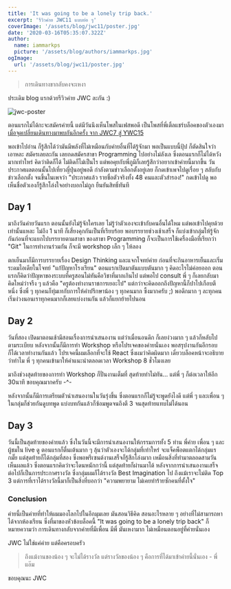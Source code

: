 ```yaml
---
title: 'It was going to be a lonely trip back.'
excerpt: 'รีวิวค่าย JWC11 แบบย่อ ๆ'
coverImage: '/assets/blog/jwc11/poster.jpg'
date: '2020-03-16T05:35:07.322Z'
author:
  name: iammarkps
  picture: '/assets/blog/authors/iammarkps.jpg'
ogImage:
  url: '/assets/blog/jwc11/poster.jpg'
---
```


> การเดินทางขากลับคงจะเหงา

ประเดิม blog แรกด้วยรีวิวค่าย JWC ละกัน :)

![jwc-poster](/assets/blog/jwc11/poster.jpg)

ตอนแรกไม่ได้กะจะสมัครค่ายนี้ แต่มีวันนึงเห็นโพสในเฟสพอดี เป็นโพสที่พี่เติ้ลแชร์บล็อคของตัวเองมา [เมื่อจุดเปลี่ยนเดินทางมาพบกันอีกครั้ง จาก JWC7 สู่ YWC15](https://nutn0n.com/ywc-to-ywc/)

พอเข้าไปอ่าน ก็รู้สึกได้ว่ามันมีพลังที่ไม่เหมือนกับค่ายอื่นที่ได้รู้จักมา พอเป็นแบบนี้ปุ้ป ก็ตัดสินใจว่า เอาหละ สมัครเลยละกัน เลยกดสมัครสาขา Programming ไปอย่างไม่ลังเล ซึ่งตอนแรกก็ไม่ได้หวังมากเท่าใหร่ คิดว่าติดก็ได้ ไม่ติดก็ไม่เป็นไร แต่พอคุยกับพี่ภูมิก็เลยรู้สึกว่าอยากเข้าค่ายนี้มากขึ้น วันประกาศผลตอนนั้นไปเที่ยวญี่ปุ่นอยู่พอดี กำลังตามข่าวเลือกตั้งอยู่เลย ก็กดเข้าเพจไปดูเรื่อย ๆ สลับกับข่าวเลือกตั้ง จนขึ้นในเพจว่า "ประกาศแล้ว รายชื่อตัวจริงทั้ง 48 คนและตัวสำรอง!" กดเข้าไปดู พอเห็นชื่อตัวเองก็รู้สึกโล่งใจอย่างบอกไม่ถูก ยืนยันสิทธิ์ทันที

## Day 1

มาถึงวันค่ายวันแรก ตอนนั้นยังไม่รู้จักใครเลย ไม่รู้ว่าตัวเองจะเข้ากับคนอื่นได้ใหม แต่พอเข้าไปคุยด้วยเท่านั้นแหละ ไม่ถึง 1 นาที ก็เสี่ยงคุกกันเป็นที่เรียบร้อย พอบรรยายช่วงเช้าเสร็จ ก็แบ่งเข้ากลุ่มให้รู้จักกันก่อนที่จะแยกไปบรรยายตามสาขา ของสาขา Programming ก็จะเป็นการใช้เครื่องมือที่เรียกว่า "Git" ในการทำงานร่วมกัน ก็จะมี workshop เล็ก ๆ ให้ลอง

ตกเย็นมาก็มีการบรรยายเรื่อง Design Thinking และแจกโจทย์ค่าย ก่อนที่จะกินอาหารเย็นและเริ่มระดมไอเดียในโจทย์ "แก้ปัญหาโรงเรียน" ตอนแรกเปิดมาตันแบบตันมาก ๆ คิดอะไรไม่ค่อยออก ตอนแรกก็คิดว่าปัญหาของระบบที่ครูสอนไม่ทันคือวิชาที่มากเกินไป แต่พอไป consult พี่ ๆ ก็เลยกลับมาคิดใหม่ว่าจรืง ๆ แล้วคือ "ครูต้องทำงานราชการเยอะไป" แต่กว่าจะคิดออกถึงปัญหานี้ก็ปาไปเกือบตีหนึ่ง ซึ่งพี่ ๆ ทุกคนก็ทุ่มเทกับการให้คำปรึกษาน้อง ๆ ทุกคนมาก ซึ้งมากครับ ;) พอดึกมาก ๆ ละทุกคนเริ่มง่วงนอนเราทุกคนมากก็เลยแบ่งงานกัน แล้วก็แยกย้ายไปนอน

## Day 2

วันที่สอง เปิดมาตอนเช้ามีสอนเรื่องการนำเสนองาน แต่ว่าเมื่อนอนดึก ก็เลยง่วงมาก ๆ แล้วก็หลับไปตามระเบียบ หลังจากนั้นก็มีการทำ Workshop หรือโปรเจคของค่ายนั่นเอง พอสรุปงานกันอีกรอบ ก็ได้เวลาทำงานกันแล้ว โปรเจคนี้ผมเลือกที่จะใช้ React ซึ่งผมว่าคิดผิดมาก เดี๋ยวบล็อคหน้าจะอธิบายว่าทำไม พี่ ๆ ทุกคนเข้ามาให้คำแนะนำตลอดเวลา Workshop 8 ชั่วโมงเลย

มาถึงช่วงสุดท้ายของการทำ Workshop ก็ปั่นงานเต็มที่ สุดท้ายทำไม่ทัน... แต่พี่ ๆ ก็ต่อเวลาให้อีก 30นาที ขอบคุณมากครับ -^-

หลังจากนั้นก็มีการเตรียมตัวนำเสนองานในวันรุ่งขึ้น ซึ่งตอนแรกก็ไม่รู้จะพูดยังไงดี แต่พี่ ๆ และเพื่อน ๆ ในกลุ่มก็ช่วยกันดูบทพูด แบ่งบทกันแล้วก็ซ้อมพูดจนถึงตี 3 จนสุดท้ายแทบไม่ได้นอน

## Day 3

วันนี้เป็นสุดท้ายของค่ายแล้ว ซึ่งในวันนี้จะมีการนำเสนองานให้กรรมการทั้ง 5 ท่าน พี่ค่าย เพื่อน ๆ และผู้ชมใน live ดู ตอนแรกก็ตื่นเต้นมาก ๆ ลุ้นว่าตัวเองจะได้กลุ่มที่เท่าใหร่ จะแจ็คพ็อตแตกได้กลุ่มแรกมั๊ย แต่สุดท้ายก็ได้กลุ่มที่สอง ซึ่งพอพรีเซนต์งานเสร็จก็รู้สึกโล่งมาก
เหมือนสิ่งที่ทำมาตลอดสามวันเห็นผลแล้ว ซึ่งตอนแรกคิดว่าจะโดนหนักกว่านี้ แต่สุดท้ายก็ผ่านมาได้
หลังจากการนำเสนองานเสร็จ ต่อไปก็เป็นการประกาศรางวัล ซึ่งกลุ่มผมก็ได้รางวัล Best Imagination ไป ถึงแม้เราจะไม่ติด Top 3 แต่การที่เราได้รางวัลนี้มาก็เป็นสิ่งที่บอกว่า "ความพยายาม ไม่เคยทำร้ายซักคนที่ตั้งใจ"

### Conclusion

ค่ายนี้เป็นค่ายที่ทำให้ผมมองโลกไปในอีกมุมเลย มันสอนวิธีคิด สอนอะไรหลาย ๆ อย่างที่ไม่สามารถหาได้จากห้องเรียน ซึ่งที่มาของหัวข้อบล็อคนี้ "It was going to be a lonely trip back" ก็หมายความว่า การเดินทางกลับจากค่ายที่มีเพื่อน มีพี่ มันเหงามาก ไม่เหมือนตอนอยู่ที่ค่ายนั่นเอง

JWC ไม่ใช่แค่ค่าย แต่คือครอบครัว

> ถึงแม้งานของน้อง ๆ จะไม่ได้รางวัล แต่รางวัลของน้อง ๆ คือการที่ได้มาเข้าค่ายนี้นั่นเอง - พี่แอ๊ม

ขอบคุณนะ JWC
